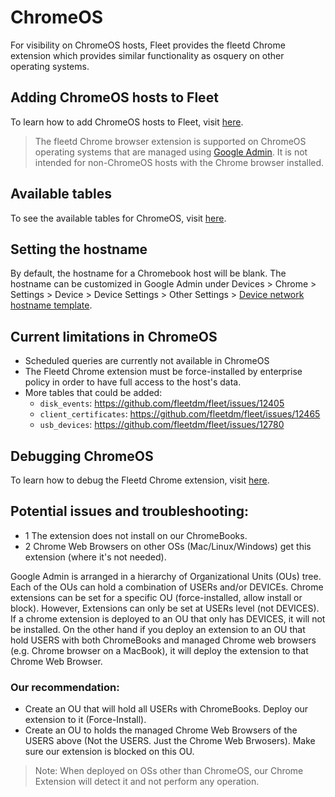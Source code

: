 # ChromeOS
For visibility on ChromeOS hosts, Fleet provides the fleetd Chrome extension which provides similar functionality as osquery on other operating systems.

## Adding ChromeOS hosts to Fleet

To learn how to add ChromeOS hosts to Fleet, visit [here](https://fleetdm.com/docs/using-fleet/adding-hosts#add-chromebooks-with-the-fleetd-chrome-extension).

> The fleetd Chrome browser extension is supported on ChromeOS operating systems that are managed using [Google Admin](https://admin.google.com). It is not intended for non-ChromeOS hosts with the Chrome browser installed.

## Available tables
To see the available tables for ChromeOS, visit [here](https://fleetdm.com/tables/chrome_extensions?platformFilter=chrome).

## Setting the hostname
By default, the hostname for a Chromebook host will be blank. The hostname can be customized in Google Admin under Devices > Chrome > Settings > Device > Device Settings > Other Settings > [Device network hostname template](https://support.google.com/chrome/a/answer/1375678#zippy=%2Cdevice-network-hostname-template%2Creport-device-os-information).

## Current limitations in ChromeOS
- Scheduled queries are currently not available in ChromeOS
- The Fleetd Chrome extension must be force-installed by enterprise policy in order to have full access to the host's data.
- More tables that could be added:
  - `disk_events`: https://github.com/fleetdm/fleet/issues/12405
  - `client_certificates`: https://github.com/fleetdm/fleet/issues/12465
  - `usb_devices`: https://github.com/fleetdm/fleet/issues/12780

## Debugging ChromeOS
To learn how to debug the Fleetd Chrome extension, visit [here](https://github.com/fleetdm/fleet/blob/main/docs/Contributing/Testing-and-local-development.md#fleetd-chrome-extension).

## Potential issues and troubleshooting: 
- 1 The extension does not install on our ChromeBooks.
- 2 Chrome Web Browsers on other OSs (Mac/Linux/Windows) get this extension (where it's not needed).

Google Admin is arranged in a hierarchy of Organizational Units (OUs) tree. Each of the OUs can hold a combination of USERs and/or DEVICEs.
Chrome extensions can be set for a specific OU (force-installed, allow install or block). However, Extensions can only be set at USERs level (not DEVICES).
If a chrome extension is deployed to an OU that only has DEVICES, it will not be installed. 
On the other hand if you deploy an extension to an OU that hold USERS with both ChromeBooks and
managed Chrome web browsers (e.g. Chrome browser on a MacBook), it will deploy the extension to that Chrome Web Browser.

### Our recommendation: 
- Create an OU that will hold all USERs with ChromeBooks. Deploy our extension to it (Force-Install).
- Create an OU to holds the managed Chrome Web Browsers of the USERS above (Not the USERS. Just the Chrome Web Brwosers). Make sure our extension is blocked on this OU. 

> Note: When deployed on OSs other than ChromeOS, our Chrome Extension will detect it and not perform any operation.  


<meta name="title" value="Enroll Chromebooks">
<meta name="pageOrderInSection" value="2000">
<meta name="navSection" value="Dig deeper">
